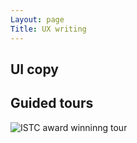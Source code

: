 ```yaml
---
Layout: page
Title: UX writing
---
```

## UI copy 
## Guided tours
![ISTC award winninng tour](/assets/image.jpg)
  
